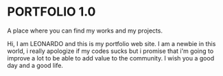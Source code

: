# PORTFOLIO 1.0
A place where you can find my works and my projects.

Hi, I am LEONARDO and this is my portfolio web site. 
I am a newbie in this world, i really apologize if my codes sucks but i promise that i'm going 
to improve a lot to be able to add value to the community. 
I wish you a good day and a good life.
